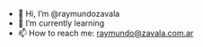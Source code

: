 - 👋 Hi, I’m @raymundozavala
- 🌱 I’m currently learning 
- 📫 How to reach me: raymundo@zavala.com.ar

<!---
raymundozavala/raymundozavala is a ✨ special ✨ repository because its `README.md` (this file) appears on your GitHub profile.
You can click the Preview link to take a look at your changes.
--->
